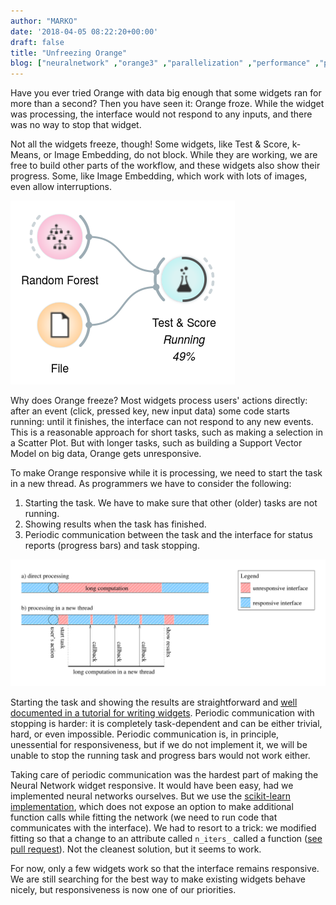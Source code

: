 ```yaml
---
author: "MARKO"
date: '2018-04-05 08:22:20+00:00'
draft: false
title: "Unfreezing Orange"
blog: ["neuralnetwork" ,"orange3" ,"parallelization" ,"performance" ,"programming"  ,"python" ,"qt" ]
---
```


Have you ever tried Orange with data big enough that some widgets ran for more than a second? Then you have seen it: Orange froze. While the widget was processing, the interface would not respond to any inputs, and there was no way to stop that widget.

Not all the widgets freeze, though! Some widgets, like Test & Score, k-Means, or Image Embedding, do not block. While they are working, we are free to build other parts of the workflow, and these widgets also show their progress. Some, like Image Embedding, which work with lots of images, even allow interruptions.

![](progressbar.png)


Why does Orange freeze? Most widgets process users' actions directly: after an event (click, pressed key, new input data) some code starts running: until it finishes, the interface can not respond to any new events. This is a reasonable approach for short tasks, such as making a selection in a Scatter Plot. But with longer tasks, such as building a Support Vector Model on big data, Orange gets unresponsive.

To make Orange responsive while it is processing, we need to start the task in a new thread. As programmers we have to consider the following:

1. Starting the task. We have to make sure that other (older) tasks are not running.
2. Showing results when the task has finished.
3. Periodic communication between the task and the interface for status reports (progress bars) and task stopping.


![](figure.png)


Starting the task and showing the results are straightforward and [well documented in a tutorial for writing widgets](https://orange-widget-base.readthedocs.io/en/latest/tutorial-responsive-gui.html). Periodic communication with stopping is harder: it is completely task-dependent and can be either trivial, hard, or even impossible. Periodic communication is, in principle, unessential for responsiveness, but if we do not implement it, we will be unable to stop the running task and progress bars would not work either.

Taking care of periodic communication was the hardest part of making the Neural Network widget responsive. It would have been easy, had we implemented neural networks ourselves. But we use the [scikit-learn implementation](http://scikit-learn.org/stable/modules/neural_networks_supervised.html), which does not expose an option to make additional function calls while fitting the network (we need to run code that communicates with the interface). We had to resort to a trick: we modified fitting so that a change to an attribute called `n_iters_` called a function ([see pull request](https://github.com/biolab/orange3/pull/2958)). Not the cleanest solution, but it seems to work.

For now, only a few widgets work so that the interface remains responsive. We are still searching for the best way to make existing widgets behave nicely, but responsiveness is now one of our priorities.
